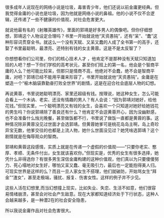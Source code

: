 

很多成年人说现在的网络小说是垃圾，毒害青少年，他们还说以前金庸更经典。但我觉得金庸的小说也是垃圾，因为他就是网络小说的鼻祖。他的小说不仅不合逻辑，还传递了一些不健康的价值观，对社会危害更大。

就说他最有名的《射雕英雄传》，里面的郭靖是好多男人的偶像吧。但你仔细想想，郭靖这个人物设定合理吗？书里一开始就说他“天资愚钝”，还有“呆”、“蠢”这种形容词贯穿全书。就这么一个没有天赋、又呆又蠢的人成了全书第一的高手，还娶了书里最聪明，最漂亮、还特别有钱的女主黄蓉。这是不是太反智了？

你想想看你们公司里，你们的核心技术人才 ，他肯定不是那种没有天赋只知道加班的人吧？想一下你们学校的高考状元，甚至你们班上的第一名，他会是个智商平庸的人么？他可能比较呆，但那只是情商不高，他绝对不会蠢，绝不会是智商平庸，对吧？郭靖已经不能用平庸来形容了，书里开始就说他“天资愚钝”。金庸是在塑造一个“榆木脑袋靠勤奋打败全世界”的剧情，这是在迎合社会底层人物的幻想。

再说黄蓉，书里说她聪明漂亮、家里还超级有钱。按理说，她这种女生，怎么可能会看上一个木讷、老实、还没有情趣的男人？有人会说：“因为郭靖对她好，给他花钱。”但现实里，一个聪明漂亮又有钱的女生，会喜欢一个只知道对她好给她钱花的男生吗？你说郭靖除了善良还有什么？他肯定不会逗黄蓉开心，因为没幽默感，也不会准备什么烛光晚餐，甚至做饭都不行，书里说了做饭一直都是黄蓉的事。这种情况除非黄蓉没见过世面才会选郭靖。但黄蓉她爹可是桃花岛岛主啊，岛上奇珍异宝无数，他爹交往的也都是上流人物，她什么世面没见过？她凭啥选郭靖？这个剧情就是在侮辱观众的智商。

郭靖和黄蓉这段感情，实质上就是在传递一个虚假的价值观——“只要你老实、憨厚、孝顺、无条件付出，女生就该喜欢你。”但现实是，优秀的女生有很多选择，她凭什么非得选你？有很多男生深信金庸构建的这种价值观，他们真以为只要傻傻努力、死心塌地对女生好，哪怕又呆又蠢、毫无吸引力，最后也一定能抱得美人归。可现实世界是这样的么？而且一旦人家女生不搭理，他们就破防，开始骂女生“拜金”“渣女”，甚至走极端，骚扰、报复、伤害女性。这样的例子并不少见。

这些人活在幻想里,而当幻想撞上现实，比如失业、失恋、生活不如意，他们很容易情绪崩溃，甚至会对社会产生敌意。现在大家都知道经济处于下行状态，这种人会越来越多，是一种潜2在的社会安全隐患，

所以我说金庸作品对社会危害很大。
